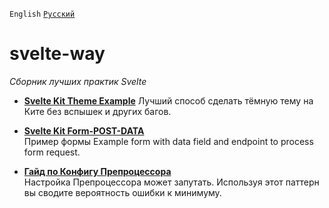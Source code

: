 `English` [`Русский`](README-RU.md)
# svelte-way
*Сборник лучших практик Svelte*

- [**Svelte Kit Theme Example**](/recipes/dark-theme)
Лучший способ сделать тёмную тему на Ките без вспышек и других багов.

- [**Svelte Kit Form-POST-DATA**](/recipes/form-post)  
Пример формы Example form with data field and endpoint to process form request.

- [**Гайд по Конфигу Препроцессора**](/recipes/preprocess-config)  
Настройка Препроцессора может запутать. Используя этот паттерн вы сводите вероятность ошибки к минимуму.

